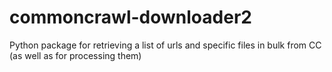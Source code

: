 # commoncrawl-downloader2
Python package for retrieving a list of urls and specific files in bulk from CC (as well as for processing them)
